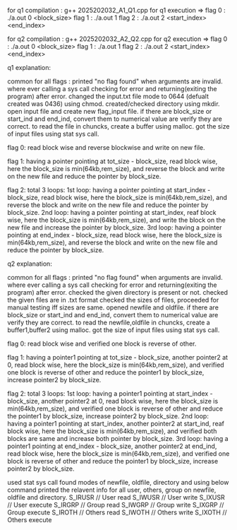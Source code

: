 for q1 compilation : g++ 2025202032_A1_Q1.cpp
for q1 execution =>
flag 0 : ./a.out <filepath> 0 <block_size> 
flag 1 : ./a.out <filepath> 1 
flag 2 : ./a.out <filepath> 2 <start_index> <end_index>

for q2 compilation : g++ 2025202032_A2_Q2.cpp
for q2 execution =>
flag 0 : ./a.out <newfilepath> <oldfilepath> <directory> 0 <block_size>
flag 1 : ./a.out <newfilepath> <oldfilepath> <directory> 1 
flag 2 : ./a.out <newfilepath> <oldfilepath> <directory> 2 <start_index> <end_index>


q1 explanation:

common for all flags :
printed "no flag found" when arguments are invalid.
where ever calling a sys call checking for error and returning(exiting the program) after error.
changed the input.txt file mode to 0644 (defualt created was 0436) using chmod.
created/checked directory using mkdir.
open input file and create new flag_input file.
if there are block_size or start_ind and end_ind, convert them to numerical value are verify they are correct.
to read the file in chuncks, create a buffer using malloc.
got the size of input files using stat sys call.

flag 0:
read block wise and reverse blockwise and write on new file.

flag 1:
having a pointer pointing at tot_size - block_size, read block wise, here the block_size is min(64kb,rem_size),
and reverse the block and write on the new file and reduce the pointer by block_size.

flag 2:
total 3 loops:
   1st loop: having a pointer pointing at start_index - block_size, read block wise, here the block_size is min(64kb,rem_size),
   and reverse the block and write on the new file and reduce the pointer by block_size.
   2nd loop: having a pointer pointing at start_index, reaf block wise, here the block_size is min(64kb,rem_size),
   and write the block on the new file and increase the pointer by block_size.
   3rd loop: having a pointer pointing at end_index - block_size, read block wise, here the block_size is min(64kb,rem_size),
   and reverse the block and write on the new file and reduce the pointer by block_size.


q2 explanation:

common for all flags :
printed "no flag found" when arguments are invalid.
where ever calling a sys call checking for error and returning(exiting the program) after error.
checked the given directory is present or not.
checked the given files are in .txt format
checked the sizes of files, proceeded for manual testing iff sizes are same.
opened newfile and oldfile.
if there are block_size or start_ind and end_ind, convert them to numerical value are verify they are correct.
to read the newfile,oldfile in chuncks, create a buffer1,buffer2 using malloc.
got the size of input files using stat sys call.

flag 0: 
read block wise and verified one block is reverse of other.

flag 1:
having a pointer1 pointing at tot_size - block_size, another pointer2 at 0, read block wise, here the block_size is min(64kb,rem_size),
and verified one block is reverse of other and reduce the pointer1 by block_size, increase pointer2 by block_size.

flag 2:
total 3 loops:
   1st loop: having a pointer1 pointing at start_index - block_size, another pointer2 at 0, read block wise, here the block_size is min(64kb,rem_size),
   and verified one block is reverse of other and reduce the pointer1 by block_size, increase pointer2 by block_size.
   2nd loop: having a pointer1 pointing at start_index, another pointer2 at start_ind, reaf block wise, here the block_size is min(64kb,rem_size),
   and verified both blocks are same and increase both pointer by block_size.
   3rd loop: having a pointer1 pointing at end_index - block_size, another pointer2 at end_ind, read block wise, here the block_size is min(64kb,rem_size), and verified one block is reverse of other and reduce the pointer1 by block_size, increase pointer2 by block_size.

used stat sys call found modes of newfile, oldfile, directory and using below command printed the relavent info for all user, others, group on newfile, oldfile and directory.
S_IRUSR  // User read
S_IWUSR  // User write
S_IXUSR  // User execute
S_IRGRP  // Group read
S_IWGRP  // Group write
S_IXGRP  // Group execute
S_IROTH  // Others read
S_IWOTH  // Others write
S_IXOTH  // Others execute









